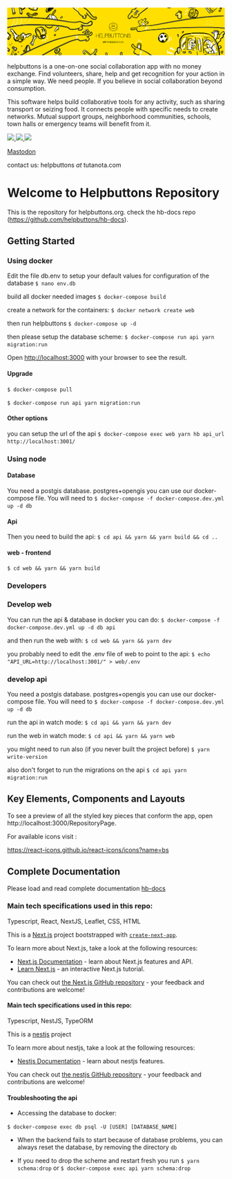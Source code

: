 ![HB cover](/web/public/assets/images/hb_landscape_02_small.jpg?raw=true "hb cover")

helpbuttons is a one-on-one social collaboration app with no money exchange. Find volunteers, share, help and get recognition for your action in a simple way. We need people. If you believe in social collaboration beyond consumption.

This software helps build collaborative tools for any activity, such as sharing transport or seizing food. It connects people with specific needs to create networks. Mutual support groups, neighborhood communities, schools, town halls or emergency teams will benefit from it.

[<img src="https://static.fsf.org/nosvn/images/socials/mastodon.png" width="48">
](https://fosstodon.org/@helpbuttonsorg)
[<img src="https://lh3.googleusercontent.com/-DE6obBjEEko/YJ_w7v1-0WI/AAAAAAAAI1c/LVh2thnkuk88FBGAbm0hpuzHSXZcwGjaACLcBGAsYHQ/image.png" width="48">
](https://t.me/+ls0xkQlG8uBlZjZk)
[<img src="https://apkbolt.com/wp-content/uploads/2018/08/Discord-Apk.png" width="48">
](https://discord.gg/UBKWHuj2Vn)

<a rel="me" href="https://fosstodon.org/@helpbuttonsorg">Mastodon</a>

contact us: helpbuttons _at_ tutanota.com
# Welcome to Helpbuttons Repository

This is the repository for helpbuttons.org. check the hb-docs repo (https://github.com/helpbuttons/hb-docs).
## Getting Started

### Using docker
Edit the file db.env to setup your default values for configuration of the database
`$ nano env.db`

build all docker needed images
`$ docker-compose build`

create a network for the containers:
`$ docker network create web`

then run helpbuttons
`$ docker-compose up -d`

then please setup the database scheme:
`$ docker-compose run api yarn migration:run`

Open [http://localhost:3000](http://localhost:3000) with your browser to see the result.

#### Upgrade
`$ docker-compose pull`

`$ docker-compose run api yarn migration:run`

#### Other options
you can setup the url of the api
`$ docker-compose exec web yarn hb api_url http://localhost:3001/`

### Using node

#### Database
You need a postgis database. postgres+opengis you can use our docker-compose file. You will need to 
`$ docker-compose -f docker-compose.dev.yml up -d db`

#### Api
Then you need to build the api:
`$ cd api && yarn && yarn build && cd ..`
 
#### web - frontend
`$ cd web && yarn && yarn build`

### Developers

### Develop web
You can run the api & database in docker you can do:
`$ docker-compose -f docker-compose.dev.yml up -d db api`

and then run the web with:
`$ cd web && yarn && yarn dev`

you probably need to edit the .env file of web to point to the api:
`$ echo "API_URL=http://localhost:3001/" > web/.env`

### develop api
You need a postgis database. postgres+opengis you can use our docker-compose file. You will need to 
`$ docker-compose -f docker-compose.dev.yml up -d db`

run the api in watch mode:
`$ cd api && yarn && yarn dev`

run the web in watch mode:
`$ cd api && yarn && yarn web`

you might need to run also (if you never built the project before)
`$ yarn write-version`

also don't forget to run the migrations on the api
`$ cd api yarn migration:run`

## Key Elements, Components and Layouts

To see a preview of all the styled key pieces that conform the app, open http://localhost:3000/RepositoryPage.

For available icons visit :

https://react-icons.github.io/react-icons/icons?name=bs

## Complete Documentation

Please load and read complete documentation
[hb-docs](https://github.com/helpbuttons/hb-docs)


### Main tech specifications used in this repo:

Typescript, React, NextJS, Leaflet, CSS, HTML

This is a [Next.js](https://nextjs.org/) project bootstrapped with [`create-next-app`](https://github.com/vercel/next.js/tree/canary/packages/create-next-app).

To learn more about Next.js, take a look at the following resources:

- [Next.js Documentation](https://nextjs.org/docs) - learn about Next.js features and API.
- [Learn Next.js](https://nextjs.org/learn) - an interactive Next.js tutorial.

You can check out [the Next.js GitHub repository](https://github.com/vercel/next.js/) - your feedback and contributions are welcome!


#### Main tech specifications used in this repo:

Typescript, NestJS, TypeORM

This is a [nestjs](https://nestjs.com/) project

To learn more about nestjs, take a look at the following resources:

- [Nestjs Documentation](https://docs.nestjs.com/) - learn about nestjs features.

You can check out [the nestjs GitHub repository](https://github.com/nestjs/nest) - your feedback and contributions are welcome!


#### Troubleshooting the api

- Accessing the database to docker:

`$ docker-compose exec db psql -U [USER] [DATABASE_NAME]`

- When the backend fails to start because of database problems, you can always reset the database, by removing the directory `db`

- If you need to drop the scheme and restart fresh you run
`$ yarn schema:drop` or `$ docker-compose exec api yarn schema:drop`


